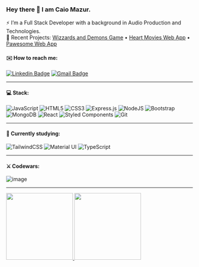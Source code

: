 ### Hey there 👋 I am Caio Mazur.

⚡ I’m a Full Stack Developer with a background in Audio Production and Technologies.
<br>
🚀 Recent Projects: <a href="https://caiomazur.github.io/Wizzards-Demons/">Wizzards and Demons Game</a> • <a href="https://heartmovies.cyclic.app/">Heart Movies Web App</a> • <a href="https://pawesome-iron-hack.netlify.app/">Pawesome Web App</a>

#### ✉️ How to reach me:

[![Linkedin Badge](https://img.shields.io/badge/-caiomazur-blue?style=flat&logo=Linkedin&logoColor=white&link=https://www.linkedin.com/in/caiomazur/)](https://www.linkedin.com/in/caiomazur/)
[![Gmail Badge](https://img.shields.io/badge/-caiomazur1@gmail.com-c14438?style=flat&logo=Gmail&logoColor=white&link=mailto:caiomazur1@gmail.com)](mailto:caiomazur1@gmail.com)

<hr>

#### 💻 Stack:


![JavaScript](https://img.shields.io/badge/javascript-%23323330.svg?style=flat&logo=javascript&logoColor=%23F7DF1E)
![HTML5](https://img.shields.io/badge/html5-%23E34F26.svg?style=flat&logo=html5&logoColor=white)
![CSS3](https://img.shields.io/badge/css3-%231572B6.svg?style=flat&logo=css3&logoColor=white)
![Express.js](https://img.shields.io/badge/express.js-%23404d59.svg?style=flat&logo=express&logoColor=%2361DAFB)
![NodeJS](https://img.shields.io/badge/node.js-6DA55F?style=flat&logo=node.js&logoColor=white)
![Bootstrap](https://img.shields.io/badge/bootstrap-%23563D7C.svg?style=flat&logo=bootstrap&logoColor=white)
![MongoDB](https://img.shields.io/badge/mongoDB-%234ea94b.svg?style=flat&logo=mongodb&logoColor=white)
![React](https://img.shields.io/badge/react-%2320232a.svg?style=flat&logo=react&logoColor=%2361DAFB)
![Styled Components](https://img.shields.io/badge/styled--components-DB7093?style=flat&logo=styled-components&logoColor=white)
![Git](https://img.shields.io/badge/git-%23F05033.svg?style=flat&logo=git&logoColor=white)

<hr>

#### 🔭 Currently studying:

![TailwindCSS](https://img.shields.io/badge/Tailwind_CSS-38B2AC?style=for-the-badge&logo=tailwind-css&logoColor=white)
![Material UI](https://img.shields.io/badge/Material--UI-0081CB?style=for-the-badge&logo=material-ui&logoColor=white)
![TypeScript](https://img.shields.io/badge/TypeScript-007ACC?style=for-the-badge&logo=typescript&logoColor=white)


<hr>


#### ⚔️ Codewars:

![image](https://www.codewars.com/users/caiomazur/badges/large)

<hr>

<div align="left">
  <a href="https://github.com/caiomazur">
   <img height="180em" src="https://github-readme-stats.vercel.app/api/top-langs/?username=caiomazur&layout=compact&langs_count=7&theme=dark"/>
  <img height="180em" src="https://github-readme-stats.vercel.app/api?username=caiomazur&show_icons=true&theme=dark&include_all_commits=true&count_private=true"/>
 
</div>

<!--
**caiomazur/caiomazur** is a ✨ _special_ ✨ repository because its `README.md` (this file) appears on your GitHub profile.
